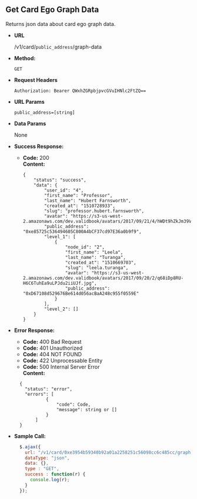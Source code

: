 **Get Card Ego Graph Data**
----
  Returns json data about card ego graph data.

* **URL**

  /v1/card/`public_address`/graph-data
  
* **Method:**

  `GET`

*  **Request Headers**

    `Authorization: Bearer QWxhZGRpbjpvcGVuIHNlc2FtZQ==`
    
*  **URL Params**
    
   `public_address=[string]` <br/>

* **Data Params**

  None

* **Success Response:**

  * **Code:** 200 <br />
    **Content:** 
    
    ```
    {
        "status": "success",
        "data": {
            "user_id": "4",
            "first_name": "Professor",
            "last_name": "Hubert Farnsworth",
            "created_at": "1510728933",
            "slug": "professor.hubert.farnsworth",
            "avatar": "https://s3-us-west-2.amazonaws.com/dev.validbook/avatars/2017/09/21/4/hWDt9hZkJm39VY9QJjaf38C3ZAeAw3Ru.jpg",
            "public_address": "0xe85725c536494605C800A4bCF37cd97E36a0b9f9",
            "level_1": [
                {
                    "node_id": "2",
                    "first_name": "Leela",
                    "last_name": "Turanga",
                    "created_at": "1510669703",
                    "slug": "leela.turanga",
                    "avatar": "https://s3-us-west-2.amazonaws.com/dev.validbook/avatars/2017/09/20/2/q68iDp8RU-H6C6TuhEa9uLPJdu2iiUJf.jpg",
                    "public_address": "0xD67108d529676Be614d056acBaA248c955f0559E"
                }
            ],
            "level_2": []
        }
    }
    ```
 
* **Error Response:**

     * **Code:** 400 Bad Request <br />
     * **Code:** 401 Unauthorized <br />
     * **Code:** 404 NOT FOUND<br />
     * **Code:** 422 Unprocessable Entity <br />
     * **Code:** 500 Internal Server Error<br />
       **Content:** 
     ```
       {
         "status": "error",
         "errors": [
                 {
                     "code": Code,
                     "message": string or []
                 }
             ]
       }
     ```

* **Sample Call:**

  ```javascript
    $.ajax({
      url: "/v1/card/0xe3954b59340b92a01a2258251c56098cc6c485cc/graph-data",
      dataType: "json",
      data: {},
      type : "GET",
      success : function(r) {
        console.log(r);
      }
    });
  ```